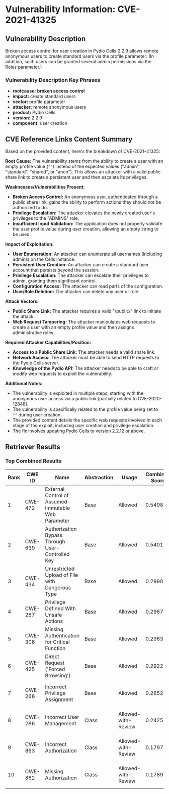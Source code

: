 # Vulnerability Information: CVE-2021-41325

## Vulnerability Description
Broken access control for user creation in Pydio Cells 2.2.9 allows remote anonymous users to create standard users via the profile parameter. (In addition, such users can be granted several admin permissions via the Roles parameter.)

### Vulnerability Description Key Phrases
- **rootcause:** **broken access control**
- **impact:** create standard users
- **vector:** profile parameter
- **attacker:** remote anonymous users
- **product:** Pydio Cells
- **version:** 2.2.9
- **component:** user creation

## CVE Reference Links Content Summary
Based on the provided content, here's the breakdown of CVE-2021-41325:

**Root Cause:** The vulnerability stems from the ability to create a user with an empty profile value (`""`) instead of the expected values ("admin", "standard", "shared", or "anon"). This allows an attacker with a valid public share link to create a persistent user and then escalate its privileges.

**Weaknesses/Vulnerabilities Present:**

*   **Broken Access Control:** An anonymous user, authenticated through a public share link, gains the ability to perform actions they should not be authorized to do.
*   **Privilege Escalation:** The attacker elevates the newly created user's privileges to the "ADMINS" role.
*   **Insufficient Input Validation:** The application does not properly validate the user profile value during user creation, allowing an empty string to be used.

**Impact of Exploitation:**

*   **User Enumeration:** An attacker can enumerate all usernames (including admins) on the Cells instance.
*   **Persistent User Creation:** An attacker can create a standard user account that persists beyond the session.
*   **Privilege Escalation:** The attacker can escalate their privileges to admin, granting them significant control.
*   **Configuration Access:** The attacker can read parts of the configuration.
*   **User/Role Deletion:** The attacker can delete any user or role.

**Attack Vectors:**

*   **Public Share Link:** The attacker requires a valid "/public/" link to initiate the attack.
*   **Web Request Tampering:** The attacker manipulates web requests to create a user with an empty profile value and then assigns administrative roles.

**Required Attacker Capabilities/Position:**

*   **Access to a Public Share Link:** The attacker needs a valid share link.
*   **Network Access:** The attacker must be able to send HTTP requests to the Pydio Cells server.
*   **Knowledge of the Pydio API:** The attacker needs to be able to craft or modify web requests to exploit the vulnerability.

**Additional Notes:**

*   The vulnerability is exploited in multiple steps, starting with the anonymous user access via a public link (partially related to CVE-2020-12848).
*   The vulnerability is specifically related to the profile value being set to `""` during user creation.
*   The provided content details the specific web requests involved in each stage of the exploit, including user creation and privilege escalation.
*   The fix involves updating Pydio Cells to version 2.2.12 or above.

## Retriever Results

### Top Combined Results

| Rank | CWE ID | Name | Abstraction | Usage | Combined Score | Retrievers | Individual Scores |
|------|--------|------|-------------|-------|---------------|------------|-------------------|
| 1 | CWE-472 | External Control of Assumed-Immutable Web Parameter | Base | Allowed | 0.5498 | dense, sparse, graph | dense: 0.442, sparse: 0.161, graph: 0.662 |
| 2 | CWE-639 | Authorization Bypass Through User-Controlled Key | Base | Allowed | 0.5401 | dense, sparse, graph | dense: 0.444, sparse: 0.180, graph: 0.602 |
| 3 | CWE-434 | Unrestricted Upload of File with Dangerous Type | Base | Allowed | 0.2990 | dense, sparse | dense: 0.431, sparse: 0.145 |
| 4 | CWE-267 | Privilege Defined With Unsafe Actions | Base | Allowed | 0.2987 | dense, sparse | dense: 0.421, sparse: 0.154 |
| 5 | CWE-306 | Missing Authentication for Critical Function | Base | Allowed | 0.2963 | dense, sparse | dense: 0.408, sparse: 0.161 |
| 6 | CWE-425 | Direct Request ('Forced Browsing') | Base | Allowed | 0.2922 | dense, sparse | dense: 0.415, sparse: 0.148 |
| 7 | CWE-266 | Incorrect Privilege Assignment | Base | Allowed | 0.2652 | sparse, graph | sparse: 0.149, graph: 0.504 |
| 8 | CWE-286 | Incorrect User Management | Class | Allowed-with-Review | 0.2425 | dense, sparse | dense: 0.491, sparse: 0.292 |
| 9 | CWE-863 | Incorrect Authorization | Class | Allowed-with-Review | 0.1797 | dense, sparse | dense: 0.422, sparse: 0.165 |
| 10 | CWE-862 | Missing Authorization | Class | Allowed-with-Review | 0.1789 | dense, sparse | dense: 0.443, sparse: 0.145 |


